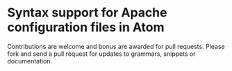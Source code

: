 # Syntax support for Apache configuration files in Atom

Contributions are welcome and bonus are awarded for pull requests.
Please fork and send a pull request for updates to grammars, snippets or
documentation.
